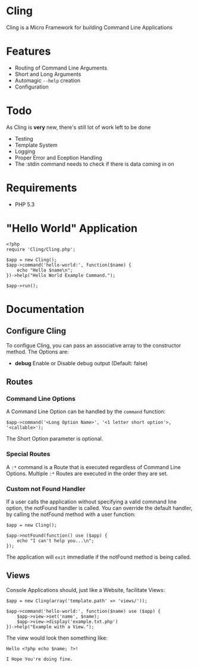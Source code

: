 # Cling

Cling is a Micro Framework for building Command Line Applications

# Features

* Routing of Command Line Arguments
* Short and Long Arguments
* Automagic `--help` creation
* Configuration

# Todo

As Cling is **very** new, there's still lot of work left to be done

* Testing
* Template System
* Logging
* Proper Error and Eception Handling
* The :stdin command needs to check if there is data coming in on <STDIN>

# Requirements

* PHP 5.3

# "Hello World" Application

    <?php
    require 'Cling/Cling.php';

    $app = new Cling();
    $app->command('hello-world:', function($name) {
        echo "Hello $name\n";
    })->help("Hello World Example Command.");

    $app->run();


# Documentation

## Configure Cling

To configue Cling, you can pass an associative array to the constructor method. The Options are:

* **debug** Enable or Disable debug output (Default: false)

## Routes

### Command Line Options

A Command Line Option can be handled by the `command` function:

    $app->command('<Long Option Name>', '<1 letter short option'>, '<callable>');
    
The Short Option parameter is optional.

### Special Routes

A `:*` command is a Route that is executed regardless of Command Line Options. Multiple `:*` Routes are executed in the order they are set.

### Custom not Found Handler

If a user calls the application without specifying a valid command line option, the notFound handler is called.
You can override the default handler, by calling the notFound method with a user function:

    $app = new Cling();
    
    $app->notFound(function() use ($app) {
        echo "I can't help you...\n";
    });
    
The application will `exit` immediatle if the notFound method is being called.

## Views

Console Applications should, just like a Website, facilitate Views:

    $app = new Cling(array('template.path' => 'views/'));
    
    $app->command('hello-world:', function($name) use ($app) {
        $app->view->set('name', $name);
        $app->view->display('example.txt.php')
    })->help("Example with a View.");
    
The view would look then something like:
    
    Hello <?php echo $name; ?>!
    
    I Hope You're doing fine.


    
